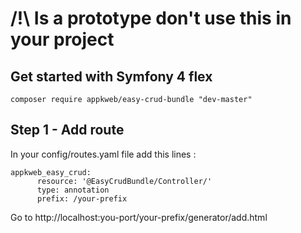 # /!\ Is a prototype don't use this in your project
## Get started with Symfony 4 flex

    composer require appkweb/easy-crud-bundle "dev-master"

## Step 1 - Add route

In your config/routes.yaml file add this lines :

    appkweb_easy_crud:
          resource: '@EasyCrudBundle/Controller/'
          type: annotation
          prefix: /your-prefix
          
Go to http://localhost:you-port/your-prefix/generator/add.html

